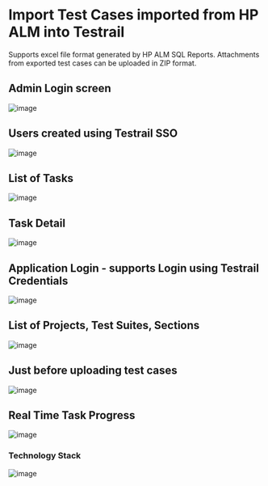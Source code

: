 # Import Test Cases imported from HP ALM into Testrail
Supports excel file format generated by HP ALM SQL Reports.
Attachments from exported test cases can be uploaded in ZIP format.

## Admin Login screen
![image](https://user-images.githubusercontent.com/11466723/167914063-1944d463-b3e1-4b02-8be5-660d66a8060e.png)

## Users created using Testrail SSO
![image](https://user-images.githubusercontent.com/11466723/167914399-6dc1a7ef-02dd-44e0-8913-d8717e8317c8.png)

## List of Tasks
![image](https://user-images.githubusercontent.com/11466723/167914691-f6a3b67b-5023-452e-950c-7a8534212110.png)

## Task Detail
![image](https://user-images.githubusercontent.com/11466723/167915000-1dbf18b0-b5a5-4e53-8ec3-8c8c4f6aeafe.png)

## Application Login - supports Login using Testrail Credentials
![image](https://user-images.githubusercontent.com/11466723/167915507-4a1d0219-9cbc-4b8a-ad9e-cf1d1e19ebad.png)

## List of Projects, Test Suites, Sections
![image](https://user-images.githubusercontent.com/11466723/167915768-0d7ec741-e727-486e-bff8-9515de02665e.png)

## Just before uploading test cases
![image](https://user-images.githubusercontent.com/11466723/167916298-15043716-1b95-4457-91f0-b382dfe98eb1.png)

## Real Time Task Progress
![image](https://user-images.githubusercontent.com/11466723/167916430-b48ed075-3af7-4313-ab38-92d2281f373c.png)

### Technology Stack
![image](https://user-images.githubusercontent.com/11466723/167916724-154b8dbb-99a8-4746-b4e3-d83bdc1d8b95.png)
